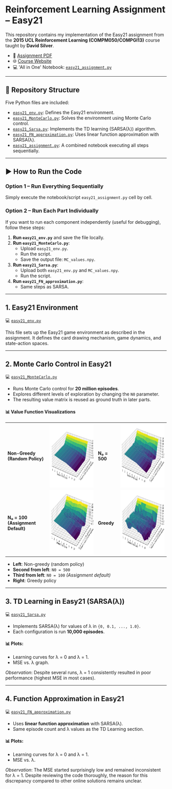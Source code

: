 # Reinforcement Learning Assignment – Easy21

This repository contains my implementation of the Easy21 assignment from the **2015 UCL Reinforcement Learning (COMPM050/COMPGI13)** course taught by **David Silver**.

- 📄 [Assignment PDF](https://davidstarsilver.wordpress.com/wp-content/uploads/2025/04/easy21-assignment.pdf)  
- 🌐 [Course Website](https://davidstarsilver.wordpress.com/teaching/)
- 💻 'All in One' Notebook: [`easy21_assignment.py`](https://github.com/mehditzh/Easy21_RL_Assignment/blob/main/Notebooks/0-easy21_assignment.py)

---

## 📁 Repository Structure

Five Python files are included:

- [`easy21_env.py`](https://github.com/mehditzh/Easy21_RL_Assignment/blob/main/Notebooks/1-easy21_env.py): Defines the Easy21 environment.
- [`easy21_MonteCarlo.py`](https://github.com/mehditzh/Easy21_RL_Assignment/blob/main/Notebooks/2-easy21_montecarlo.py): Solves the environment using Monte Carlo control.
- [`easy21_Sarsa.py`](https://github.com/mehditzh/Easy21_RL_Assignment/blob/main/Notebooks/3-easy21_sarsa.py): Implements the TD learning (SARSA(λ)) algorithm.
- [`easy21_FN_approximation.py`](https://github.com/mehditzh/Easy21_RL_Assignment/blob/main/Notebooks/4-easy21_fn_approximation.py): Uses linear function approximation with SARSA(λ).
- [`easy21_assignment.py`](https://github.com/mehditzh/Easy21_RL_Assignment/blob/main/Notebooks/0-easy21_assignment.py): A combined notebook executing all steps sequentially.

---

## ▶️ How to Run the Code

### Option 1 – Run Everything Sequentially
Simply execute the notebook/script `easy21_assignment.py` cell by cell.

### Option 2 – Run Each Part Individually
If you want to run each component independently (useful for debugging), follow these steps:

1. **Run `easy21_env.py`** and save the file locally.
2. **Run `easy21_MonteCarlo.py`**:
   - Upload `easy21_env.py`.
   - Run the script.
   - Save the output file: `MC_values.npy`.
3. **Run `easy21_Sarsa.py`**:
   - Upload both `easy21_env.py` and `MC_values.npy`.
   - Run the script.
4. **Run `easy21_FN_approximation.py`**:
   - Same steps as SARSA.

---

##  1. Easy21 Environment

💻 [`easy21_env.py`](https://github.com/mehditzh/Easy21_RL_Assignment/blob/main/Notebooks/1-easy21_env.py)

This file sets up the Easy21 game environment as described in the assignment. It defines the card drawing mechanism, game dynamics, and state-action spaces.

---

##  2. Monte Carlo Control in Easy21

💻 [`easy21_MonteCarlo.py`](https://github.com/mehditzh/Easy21_RL_Assignment/blob/main/Notebooks/2-easy21_montecarlo.py)

- Runs Monte Carlo control for **20 million episodes**.
- Explores different levels of exploration by changing the `N0` parameter.
- The resulting value matrix is reused as ground truth in later parts.

#### 📊 Value Function Visualizations

<table>
  <tr>
    <td><b>Non-Greedy<br>(Random Policy)</b></td> 
    <td>
      <img src="https://github.com/mehditzh/Easy21_RL_Assignment/blob/main/Plots/2.%20Monte%20Carlo%20Plots/MonteCarlo.NonGreedy.jpg?raw=true" height="200" width="280"/>
    </td>
    <td><b>N₀ = 500</b></td> 
    <td>
      <img src="https://github.com/mehditzh/Easy21_RL_Assignment/blob/main/Plots/2.%20Monte%20Carlo%20Plots/MonteCarlo.N0500Greedy.jpg?raw=true" height="200" width="280"/>
    </td>
  </tr>
  <tr>
    <td><b>N₀ = 100<br>(Assignment Default)</b></td> 
    <td>
      <img src="https://github.com/mehditzh/Easy21_RL_Assignment/blob/main/Plots/2.%20Monte%20Carlo%20Plots/MonteCarlo.N0100Greedy.jpg?raw=true" height="200" width="280"/>
    </td>
    <td><b>Greedy</b></td>
    <td>
      <img src="https://github.com/mehditzh/Easy21_RL_Assignment/blob/main/Plots/2.%20Monte%20Carlo%20Plots/MonteCarlo.Greedy.jpg?raw=true" height="200" width="280"/>
    </td>
  </tr>
</table>

- **Left**: Non-greedy (random policy)  
- **Second from left**: `N0 = 500`  
- **Third from left**: `N0 = 100` *(Assignment default)*  
- **Right**: Greedy policy  

---

##  3. TD Learning in Easy21 (SARSA(λ))

💻 [`easy21_Sarsa.py`](https://github.com/mehditzh/Easy21_RL_Assignment/blob/main/Notebooks/3-easy21_sarsa.py)

- Implements SARSA(λ) for values of λ in `{0, 0.1, ..., 1.0}`.
- Each configuration is run **10,000 episodes**.
  
#### 📊 Plots:
- Learning curves for λ = 0 and λ = 1.
- MSE vs. λ graph.

*Observation*: Despite several runs, λ = 1 consistently resulted in poor performance (highest MSE in most cases).

---

##  4. Function Approximation in Easy21

💻 [`easy21_FN_approximation.py`](https://github.com/mehditzh/Easy21_RL_Assignment/blob/main/Notebooks/4-easy21_fn_approximation.py)

- Uses **linear function approximation** with SARSA(λ).
- Same episode count and λ values as the TD Learning section.

#### 📊 Plots:
- Learning curves for λ = 0 and λ = 1.
- MSE vs. λ.

*Observation*: The MSE started surprisingly low and remained inconsistent for λ = 1. Despite reviewing the code thoroughly, the reason for this discrepancy compared to other online solutions remains unclear.



